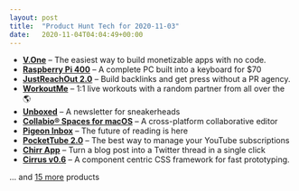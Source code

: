 ```yaml
---
layout: post
title:  "Product Hunt Tech for 2020-11-03"
date:   2020-11-04T04:04:49+00:00
---
```


* **[V.One](https://www.producthunt.com/posts/v-one-2?utm_campaign=producthunt-api&utm_medium=api-v2&utm_source=Application%3A+Daily+Digest+RSS+v2+%28ID%3A+29748%29)** – The easiest way to build monetizable apps with no code.
* **[Raspberry Pi 400](https://www.producthunt.com/posts/raspberry-pi-400?utm_campaign=producthunt-api&utm_medium=api-v2&utm_source=Application%3A+Daily+Digest+RSS+v2+%28ID%3A+29748%29)** – A complete PC built into a keyboard for $70
* **[JustReachOut 2.0](https://www.producthunt.com/posts/justreachout-2-0-2?utm_campaign=producthunt-api&utm_medium=api-v2&utm_source=Application%3A+Daily+Digest+RSS+v2+%28ID%3A+29748%29)** – Build backlinks and get press without a PR agency.
* **[WorkoutMe](https://www.producthunt.com/posts/workoutme?utm_campaign=producthunt-api&utm_medium=api-v2&utm_source=Application%3A+Daily+Digest+RSS+v2+%28ID%3A+29748%29)** – 1:1 live workouts with a random partner from all over the 🌎
* **[Unboxed](https://www.producthunt.com/posts/unboxed-3?utm_campaign=producthunt-api&utm_medium=api-v2&utm_source=Application%3A+Daily+Digest+RSS+v2+%28ID%3A+29748%29)** – A newsletter for sneakerheads
* **[Collabio® Spaces for macOS](https://www.producthunt.com/posts/collabio-spaces-for-macos?utm_campaign=producthunt-api&utm_medium=api-v2&utm_source=Application%3A+Daily+Digest+RSS+v2+%28ID%3A+29748%29)** – A cross-platform collaborative editor
* **[Pigeon Inbox](https://www.producthunt.com/posts/pigeon-inbox?utm_campaign=producthunt-api&utm_medium=api-v2&utm_source=Application%3A+Daily+Digest+RSS+v2+%28ID%3A+29748%29)** – The future of reading is here
* **[PocketTube 2.0](https://www.producthunt.com/posts/pockettube-2-0?utm_campaign=producthunt-api&utm_medium=api-v2&utm_source=Application%3A+Daily+Digest+RSS+v2+%28ID%3A+29748%29)** – The best way to manage your YouTube subscriptions
* **[Chirr App](https://www.producthunt.com/posts/chirr-app-3?utm_campaign=producthunt-api&utm_medium=api-v2&utm_source=Application%3A+Daily+Digest+RSS+v2+%28ID%3A+29748%29)** – Turn a blog post into a Twitter thread in a single click
* **[Cirrus v0.6](https://www.producthunt.com/posts/cirrus-v0-6?utm_campaign=producthunt-api&utm_medium=api-v2&utm_source=Application%3A+Daily+Digest+RSS+v2+%28ID%3A+29748%29)** – A component centric CSS framework for fast prototyping.

… and [15 more](https://www.producthunt.com/tech) products